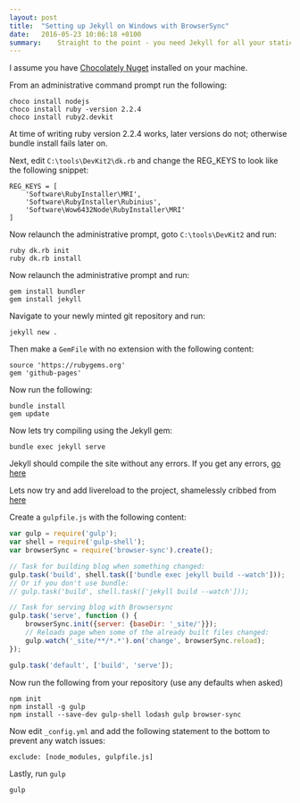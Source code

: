 ```yaml
---
layout: post
title:  "Setting up Jekyll on Windows with BrowserSync"
date:   2016-05-23 10:06:18 +0100
summary:    Straight to the point - you need Jekyll for all your static site needs. I've written a quick guide to get up and running fast.
---
```


I assume you have [Chocolately Nuget][choco] installed on your machine.

From an administrative command prompt run the following:

~~~shell
choco install nodejs
choco install ruby -version 2.2.4 
choco install ruby2.devkit
~~~

At time of writing ruby version 2.2.4 works, later versions do not; otherwise bundle install fails later on.

Next, edit `C:\tools\DevKit2\dk.rb` and change the REG_KEYS to look like the following snippet:

~~~shell
REG_KEYS = [
    'Software\RubyInstaller\MRI',
    'Software\RubyInstaller\Rubinius',
    'Software\Wow6432Node\RubyInstaller\MRI'
]
~~~

Now relaunch the administrative prompt, goto `C:\tools\DevKit2` and run:

~~~shell
ruby dk.rb init
ruby dk.rb install
~~~

Now relaunch the administrative prompt and run:

~~~shell
gem install bundler
gem install jekyll
~~~

Navigate to your newly minted git repository and run:

~~~shell
jekyll new .
~~~

Then make a `GemFile` with no extension with the following content:

~~~
source 'https://rubygems.org'
gem 'github-pages'
~~~

Now run the following:

~~~shell
bundle install
gem update
~~~

Now lets try compiling using the Jekyll gem:

~~~shell
bundle exec jekyll serve
~~~

Jekyll should compile the site without any errors.  If you get any errors, [go here][google]

Lets now try and add livereload to the project, shamelessly cribbed from [here][nvbn]

Create a `gulpfile.js` with the following content:

~~~js
var gulp = require('gulp');
var shell = require('gulp-shell');
var browserSync = require('browser-sync').create();

// Task for building blog when something changed:
gulp.task('build', shell.task(['bundle exec jekyll build --watch']));
// Or if you don't use bundle:
// gulp.task('build', shell.task(['jekyll build --watch']));

// Task for serving blog with Browsersync
gulp.task('serve', function () {
    browserSync.init({server: {baseDir: '_site/'}});
    // Reloads page when some of the already built files changed:
    gulp.watch('_site/**/*.*').on('change', browserSync.reload);
});

gulp.task('default', ['build', 'serve']);
~~~

Now run the following from your repository (use any defaults when asked)

~~~shell
npm init
npm install -g gulp
npm install --save-dev gulp-shell lodash gulp browser-sync
~~~

Now edit `_config.yml` and add the following statement to the bottom to prevent any watch issues:

~~~
exclude: [node_modules, gulpfile.js]
~~~

Lastly, run `gulp`

~~~
gulp
~~~

[nvbn]: https://nvbn.github.io/2015/06/19/jekyll-browsersync/
[google]:http://lmgtfy.com/
[choco]: https://chocolatey.org/
